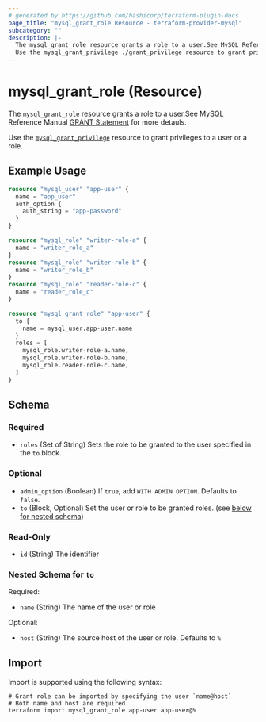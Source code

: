 ```yaml
---
# generated by https://github.com/hashicorp/terraform-plugin-docs
page_title: "mysql_grant_role Resource - terraform-provider-mysql"
subcategory: ""
description: |-
  The mysql_grant_role resource grants a role to a user.See MySQL Reference Manual GRANT Statement https://dev.mysql.com/doc/refman/8.0/en/grant.html for more detauls.
  Use the mysql_grant_privilege ./grant_privilege resource to grant privileges to a user or a role.
---
```


# mysql_grant_role (Resource)

The `mysql_grant_role` resource grants a role to a user.See MySQL Reference Manual [GRANT Statement](https://dev.mysql.com/doc/refman/8.0/en/grant.html) for more detauls.

Use the [`mysql_grant_privilege`](./grant_privilege) resource to grant privileges to a user or a role.

## Example Usage

```terraform
resource "mysql_user" "app-user" {
  name = "app_user"
  auth_option {
    auth_string = "app-password"
  }
}

resource "mysql_role" "writer-role-a" {
  name = "writer_role_a"
}
resource "mysql_role" "writer-role-b" {
  name = "writer_role_b"
}
resource "mysql_role" "reader-role-c" {
  name = "reader_role_c"
}

resource "mysql_grant_role" "app-user" {
  to {
    name = mysql_user.app-user.name
  }
  roles = [
    mysql_role.writer-role-a.name,
    mysql_role.writer-role-b.name,
    mysql_role.reader-role-c.name,
  ]
}
```

<!-- schema generated by tfplugindocs -->
## Schema

### Required

- `roles` (Set of String) Sets the role to be granted to the user specified in the `to` block.

### Optional

- `admin_option` (Boolean) If `true`, add `WITH ADMIN OPTION`. Defaults to `false`.
- `to` (Block, Optional) Set the user or role to be granted roles. (see [below for nested schema](#nestedblock--to))

### Read-Only

- `id` (String) The identifier

<a id="nestedblock--to"></a>
### Nested Schema for `to`

Required:

- `name` (String) The name of the user or role

Optional:

- `host` (String) The source host of the user or role. Defaults to `%`

## Import

Import is supported using the following syntax:

```shell
# Grant role can be imported by specifying the user `name@host`
# Both name and host are required.
terraform import mysql_grant_role.app-user app-user@%
```
